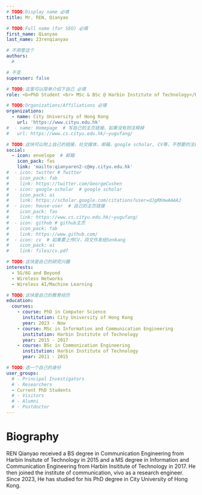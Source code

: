 ```yaml
---
# TODO:Display name 必填
title: Mr. REN, Qianyao  

# TODO:Full name (for SEO) 必填
first_name: Qianyao   
last_name: 23renqianyao

# 不用管这个
authors:
  # 

# 不变
superuser: false

# TODO:这里可以简单介绍下自己 必填
role: <b>PhD Student <br> MSc & BSc @ Harbin Institute of Technology</b>

# TODO:Organizations/Affiliations 必填
organizations:
  - name: City University of Hong Kong 
    url: 'https://www.cityu.edu.hk'
#  - name: Homepage  # 写自己的主页链接，如果没有则注释掉
#   url: https://www.cs.cityu.edu.hk/~yugufang/

# TODO:这块可以附上自己的链接，社交媒体，邮箱，google scholar, CV等，不想要的注释掉即可
social:
  - icon: envelope  # 邮箱
    icon_pack: fas
    link: 'mailto:qianyaren2-c@my.cityu.edu.hk'
#  - icon: twitter # Twitter
#    icon_pack: fab  
#    link: https://twitter.com/GeorgeCushen
#  - icon: google-scholar  # google scholar
#    icon_pack: ai
#    link: https://scholar.google.com/citations?user=dJgRKmwAAAAJ
#  - icon: house-user  # 自己的主页链接
#    icon_pack: fas
#    link: https://www.cs.cityu.edu.hk/~yugufang/
#  - icon: github # github主页
#    icon_pack: fab   
#    link: https://www.github.com/
#  - icon: cv  # 如果要上传CV，将文件发给Senkang
#    icon_pack: ai
#    link: files/cv.pdf

# TODO:这块是自己的研究兴趣
interests:
  - 5G/6G and Beyond
  - Wireless Networks
  - Wireless AI/Machine Learning

# TODO:这块是自己的教育经历
education:
  courses:
    - course: PhD in Computer Science
      institution: City University of Hong Kong
      year: 2023 - Now
    - course: MSc in Information and Communication Engineering
      institution: Harbin Institute of Technology
      year: 2015 - 2017
    - course: BSc in Communication Engineering
      institution: Harbin Institute of Technology
      year: 2011 - 2015

# TODO:选一个自己的身份
user_groups:
  # - Principal Investigators
  # - Researchers
  - Current PhD Students
  # - Visitors
  # - Alumni
  # - Postdoctor
---
```

<!-- TODO:写自己的Biography -->
# Biography
<!-- <p style="text-align:justify">  -->
REN Qianyao received a BS degree in Communication Engineering from Harbin Insitute of Technology in 2015 and a MS degree in Information and Communication Engineering from Harbin Insititute of Technology in 2017. He then joined the institute of communication, vivo as a research engineer. Since 2023, He has studied for his PhD degree in City University of Hong Kong.

